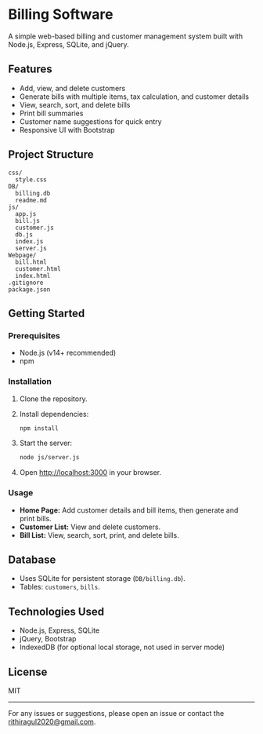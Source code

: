 # Billing Software

A simple web-based billing and customer management system built with Node.js, Express, SQLite, and jQuery.

## Features

- Add, view, and delete customers
- Generate bills with multiple items, tax calculation, and customer details
- View, search, sort, and delete bills
- Print bill summaries
- Customer name suggestions for quick entry
- Responsive UI with Bootstrap

## Project Structure

```
css/
  style.css
DB/
  billing.db
  readme.md
js/
  app.js
  bill.js
  customer.js
  db.js
  index.js
  server.js
Webpage/
  bill.html
  customer.html
  index.html
.gitignore
package.json
```

## Getting Started

### Prerequisites

- Node.js (v14+ recommended)
- npm

### Installation

1. Clone the repository.
2. Install dependencies:

   ```sh
   npm install
   ```

3. Start the server:

   ```sh
   node js/server.js
   ```

4. Open [http://localhost:3000](http://localhost:3000) in your browser.

### Usage

- **Home Page:** Add customer details and bill items, then generate and print bills.
- **Customer List:** View and delete customers.
- **Bill List:** View, search, sort, print, and delete bills.

## Database

- Uses SQLite for persistent storage (`DB/billing.db`).
- Tables: `customers`, `bills`.

## Technologies Used

- Node.js, Express, SQLite
- jQuery, Bootstrap
- IndexedDB (for optional local storage, not used in server mode)

## License

MIT

---

For any issues or suggestions, please open an issue or contact the rithiragul2020@gmail.com.
